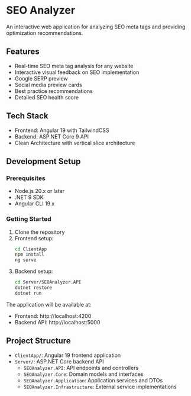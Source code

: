 # SEO Analyzer

An interactive web application for analyzing SEO meta tags and providing optimization recommendations.

## Features

- Real-time SEO meta tag analysis for any website
- Interactive visual feedback on SEO implementation
- Google SERP preview
- Social media preview cards
- Best practice recommendations
- Detailed SEO health score

## Tech Stack

- Frontend: Angular 19 with TailwindCSS
- Backend: ASP.NET Core 9 API
- Clean Architecture with vertical slice architecture

## Development Setup

### Prerequisites

- Node.js 20.x or later
- .NET 9 SDK
- Angular CLI 19.x

### Getting Started

1. Clone the repository
2. Frontend setup:
   ```bash
   cd ClientApp
   npm install
   ng serve
   ```
3. Backend setup:
   ```bash
   cd Server/SEOAnalyzer.API
   dotnet restore
   dotnet run
   ```

The application will be available at:
- Frontend: http://localhost:4200
- Backend API: http://localhost:5000

## Project Structure

- `ClientApp/`: Angular 19 frontend application
- `Server/`: ASP.NET Core backend API
  - `SEOAnalyzer.API`: API endpoints and controllers
  - `SEOAnalyzer.Core`: Domain models and interfaces
  - `SEOAnalyzer.Application`: Application services and DTOs
  - `SEOAnalyzer.Infrastructure`: External service implementations 